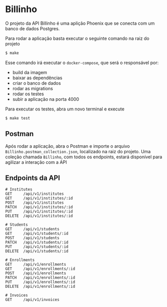 # Billinho

O projeto da API Billinho é uma aplição Phoenix que se conecta com um banco de dados Postgres.

Para rodar a aplicação basta executar o seguinte comando na raiz do projeto

```bash
$ make
```

Esse comando irá executar o `docker-compose`, que será o responsável por:
  - build da imagem
  - baixar as dependências
  - criar o banco de dados
  - rodar as migrations
  - rodar os testes
  - subir a aplicação na porta 4000

Para executar os testes, abra um novo terminal e execute

```bash
$ make test
```

## Postman

Após rodar a aplicação, abra o Postman e importe o arquivo `Billinho.postman_collection.json`, localizado
na raiz do projeto.
Uma coleção chamada `Billinho`, com todos os endpoints, estará disponível para agilizar a interação com a API

## Endpoints da API

```text
# Institutes
GET     /api/v1/institutes
GET     /api/v1/institutes/:id
POST    /api/v1/institutes
PATCH   /api/v1/institutes/:id
PUT     /api/v1/institutes/:id
DELETE  /api/v1/institutes/:id

# Students
GET     /api/v1/students
GET     /api/v1/students/:id
POST    /api/v1/students
PATCH   /api/v1/students/:id
PUT     /api/v1/students/:id
DELETE  /api/v1/students/:id

# Enrollments
GET     /api/v1/enrollments
GET     /api/v1/enrollments/:id
POST    /api/v1/enrollments
PATCH   /api/v1/enrollments/:id
PUT     /api/v1/enrollments/:id
DELETE  /api/v1/enrollments/:id

# Invoices
GET     /api/v1/invoices
```
